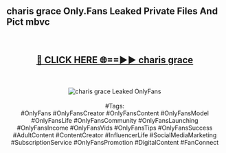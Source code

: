 <h2>charis grace Only.Fans Leaked Private Files And Pict mbvc</h2>
<br>
<div align="center">
<h2><a href="https://mediafiles.top/charis_grace" rel="nofollow">🔴 CLICK HERE 🌐==►► charis grace</a></h2>
<br>
<br>
<a href="https://mediafiles.top/charis_grace" rel="nofollow" data-target="animated-image.originalLink"><img src="https://i.ibb.co.com/WyWwxjT/player-gif2.gif" alt="charis grace Leaked OnlyFans" style="max-width: 100%; display: inline-block;" data-target="animated-image.originalImage"></a>
<br><br>
#Tags:
<br>
#OnlyFans #OnlyFansCreator #OnlyFansContent #OnlyFansModel #OnlyFansLife #OnlyFansCommunity #OnlyFansLaunching #OnlyFansIncome #OnlyFansVids #OnlyFansTips #OnlyFansSuccess #AdultContent #ContentCreator #InfluencerLife #SocialMediaMarketing #SubscriptionService #OnlyFansPromotion #DigitalContent #FanConnect
</div>
<br>